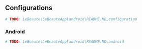 ## Configurations

```sh
# TODO: LeBeaute\LeBeauteApp\android\README.MD,configuration
```

### Android

```sh
# TODO: LeBeaute\LeBeauteApp\android\README.MD,android
```